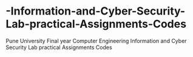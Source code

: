 # -Information-and-Cyber-Security-Lab-practical-Assignments-Codes
Pune University Final year Computer Engineering Information and Cyber Security Lab practical Assignments Codes
